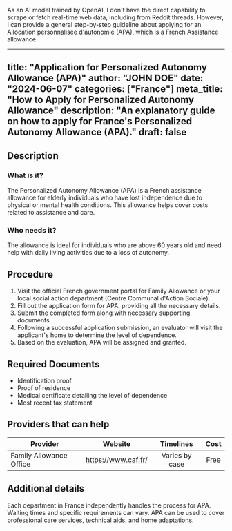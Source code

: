 As an AI model trained by OpenAI, I don't have the direct capability to scrape or fetch real-time web data, including from Reddit threads. However, I can provide a general step-by-step guideline about applying for an Allocation personnalisée d'autonomie (APA), which is a French Assistance allowance. 

---

title: "Application for Personalized Autonomy Allowance (APA)"
author: "JOHN DOE"
date: "2024-06-07"
categories: ["France"]
meta_title: "How to Apply for Personalized Autonomy Allowance"
description: "An explanatory guide on how to apply for France's Personalized Autonomy Allowance (APA)."
draft: false
---

## Description
### What is it?
The Personalized Autonomy Allowance (APA) is a French assistance allowance for elderly individuals who have lost independence due to physical or mental health conditions. This allowance helps cover costs related to assistance and care.

### Who needs it?
The allowance is ideal for individuals who are above 60 years old and need help with daily living activities due to a loss of autonomy.

## Procedure
1. Visit the official French government portal for Family Allowance or your local social action department (Centre Communal d'Action Sociale).
2. Fill out the application form for APA, providing all the necessary details.
3. Submit the completed form along with necessary supporting documents.
4. Following a successful application submission, an evaluator will visit the applicant's home to determine the level of dependence.
5. Based on the evaluation, APA will be assigned and granted.

## Required Documents
* Identification proof
* Proof of residence
* Medical certificate detailing the level of dependence
* Most recent tax statement

## Providers that can help

| Provider        |     Website     |     Timelines    |       Cost      |
| --------------- | --------------- |  :-------------: | :-------------: |
| Family Allowance Office      |  https://www.caf.fr/      |   Varies by case   |        Free       |

## Additional details
Each department in France independently handles the process for APA. Waiting times and specific requirements can vary. APA can be used to cover professional care services, technical aids, and home adaptations.